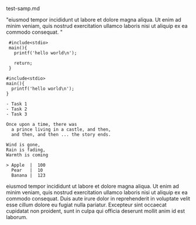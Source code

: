 test-samp.md

"eiusmod tempor incididunt ut labore et dolore magna aliqua. Ut enim ad
minim veniam, quis nostrud exercitation ullamco laboris nisi ut
aliquip ex ea commodo consequat. "

     #include<stdio>
     main(){
       printf('hello world\n');

       return;
     }


   ```
   #include<stdio>
   main(){
     printf('hello world\n');
   }
   ```

   ~~~
   - Task 1
   - Task 2 
   - Task 3
   ~~~

   ~~~
   Once upon a time, there was
     a prince living in a castle, and then, 
     and then, and then ... the story ends.
   ~~~

   ~~~
   Wind is gone,
   Rain is fading,
   Warmth is coming
   ~~~

   ~~~
   > Apple  |  100     
     Pear   |  10    
     Banana |  123   
   ~~~

eiusmod tempor incididunt ut labore et dolore magna aliqua. Ut enim ad
minim veniam, quis nostrud exercitation ullamco laboris nisi ut
aliquip ex ea commodo consequat. Duis aute irure dolor in
reprehenderit in voluptate velit esse cillum dolore eu fugiat nulla
pariatur. Excepteur sint occaecat cupidatat non proident, sunt in
culpa qui officia deserunt mollit anim id est laborum.

